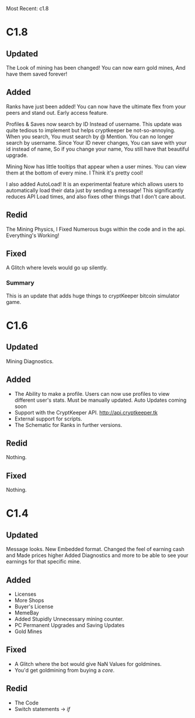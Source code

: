 Most Recent: c1.8
# C1.8
## Updated
The Look of mining has been changed!
You can now earn gold mines, And have them saved forever!
## Added
Ranks have just been added! You can now have the ultimate flex from your peers and stand out. Early access feature.

Profiles & Saves now search by ID Instead of username. This update was quite tedious to implement but helps cryptkeeper be not-so-annoying.
When you search, You must search by @ Mention. You can no longer search by username. Since Your ID never changes, You can save with your id instead of name, So if you change your name, You still have that beautiful upgrade.

Mining Now has little tooltips that appear when a user mines. You can view them at the bottom of every mine. I Think it's pretty cool!

I also added AutoLoad! It is an experimental feature which allows users to automatically load their data just by sending a message! This significantly reduces API Load times, and also fixes other things that I don't care about.


## Redid
The Mining Physics, I Fixed Numerous bugs within the code and in the api. Everything's Working!
## Fixed 
A Glitch where levels would go up silently.

### Summary
This is an update that adds huge things to cryptKeeper bitcoin simulator game.
# C1.6
## Updated
Mining Diagnostics.
## Added
- The Ability to make a profile. Users can now use profiles to view different user's stats. Must be manually updated. Auto Updates coming soon
- Support with the CryptKeeper API. http://api.cryptkeeper.tk
- External support for scripts.
- The Schematic for Ranks in further versions.
## Redid
Nothing.
## Fixed
Nothing.
# C1.4
## Updated
Message looks. New Embedded format.
Changed the feel of earning cash and Made prices higher
Added Diagnostics and more to be able to see your earnings for that specific mine.

## Added
- Licenses
- More Shops
- Buyer's License
- MemeBay
- Added Stupidly Unnecessary mining counter.
- PC Permanent Upgrades and Saving Updates
- Gold Mines
## Fixed
- A Glitch where the bot would give NaN Values for goldmines.
- You'd get goldmining from buying a *core*.
## Redid
- The Code
- Switch statements -> *if*
